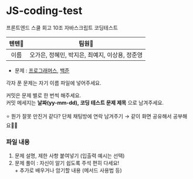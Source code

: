 # JS-coding-test

프론트엔드 스쿨 회고 10조 자바스크립트 코딩테스트

| 텐텐🐣 |                     팀원🐣                     |
| :----: | :--------------------------------------------: |
|  이름  | 오가은, 정혜민, 박지은, 최예지, 이상용, 정준영 |

- 문제 : [프로그래머스](https://programmers.co.kr/), [백준](https://www.acmicpc.net/)

각자 푼 문제는 자기 이름 파일에 넣어주세요.<br/>

커밋은 문제 별로 한 번씩 해주세요.<br/>
커밋 메세지는 **날짜(yy-mm-dd), 코딩 테스트 문제 제목** 으로 남겨주세요.<br/>
<br/>
⭐ 뭔가 잘못 만진거 같다? 단체 채팅방에 연락 남겨주기 → 같이 화면 공유해서 공부해요🧑‍💻

### 파일 내용

1. 문제 설명, 제한 사항 붙여넣기 (입출력 예시는 선택) <br />
2. 문제 풀이 : 자신이 알기 쉽도록 주석 편히 다세요!<br />
   \+ 추가로 배우거나 암기할 내용 (메서드 사용법 등)

